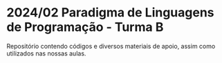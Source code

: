 # 2024/02 Paradigma de Linguagens de Programação - Turma B
Repositório contendo códigos e diversos materiais de apoio, assim como utilizados nas nossas aulas.
